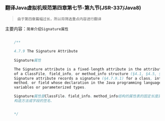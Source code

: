 ### 翻译Java虚拟机规范第四章第七节-第九节(JSR-337/Java8)

> `由于第四章篇幅过长，所以将筛选重点内容进行翻译`

主要内容：`简单介绍Signature属性`


```java

    /**

    4.7.9 The Signature Attribute
    
    Signature属性

    The Signature attribute is a fixed-length attribute in the attributes table
    of a ClassFile, field_info, or method_info structure (§4.1, §4.5, §4.6). A
    Signature attribute records a signature (§4.7.9.1) for a class, interface, constructor,
    method, or field whose declaration in the Java programming language uses type
    variables or parameterized types.

    Signature属性是ClassFile、field_info、method_info结构的属性表的固定长度属性. Signature属性记录在Java程序语言中使用类型变量或参数化类型的类、接口
    构造方法或字段的签名.


    */



```